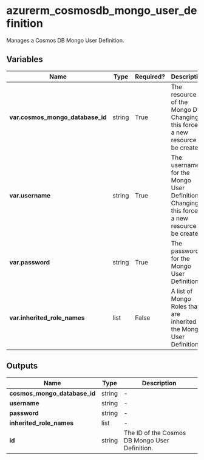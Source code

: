 # azurerm_cosmosdb_mongo_user_definition

Manages a Cosmos DB Mongo User Definition.

## Variables

| Name | Type | Required? |  Description |
| ---- | ---- | --------- |  ----------- |
| **var.cosmos_mongo_database_id** | string | True | The resource ID of the Mongo DB. Changing this forces a new resource to be created. | 
| **var.username** | string | True | The username for the Mongo User Definition. Changing this forces a new resource to be created. | 
| **var.password** | string | True | The password for the Mongo User Definition. | 
| **var.inherited_role_names** | list | False | A list of Mongo Roles that are inherited to the Mongo User Definition. | 



## Outputs

| Name | Type | Description |
| ---- | ---- | --------- | 
| **cosmos_mongo_database_id** | string  | - | 
| **username** | string  | - | 
| **password** | string  | - | 
| **inherited_role_names** | list  | - | 
| **id** | string  | The ID of the Cosmos DB Mongo User Definition. | 